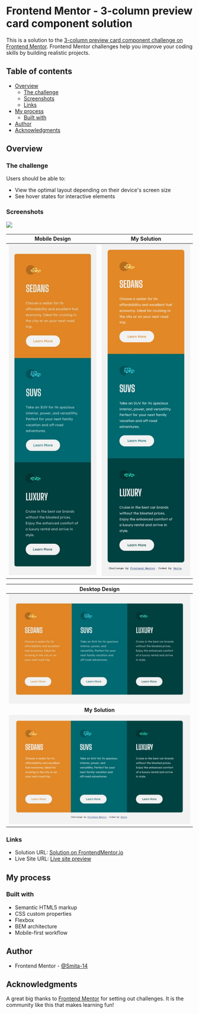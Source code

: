 # Frontend Mentor - 3-column preview card component solution

This is a solution to the [3-column preview card component challenge on Frontend Mentor](https://www.frontendmentor.io/challenges/3column-preview-card-component-pH92eAR2-). Frontend Mentor challenges help you improve your coding skills by building realistic projects. 

## Table of contents

- [Overview](#overview)
  - [The challenge](#the-challenge)
  - [Screenshots](#screenshots)
  - [Links](#links)
- [My process](#my-process)
  - [Built with](#built-with)
- [Author](#author)
- [Acknowledgments](#acknowledgments)

## Overview

### The challenge

Users should be able to:

- View the optimal layout depending on their device's screen size
- See hover states for interactive elements

### Screenshots

![](./screenshot.jpg)

| **Mobile Design** | **My Solution** |
| -- | -- |
| ![Target Mobile design](./design/mobile-design.jpg) | ![My solution to design](./design/mobile-size.jpg) |


| **Desktop Design** |
| :--: |
| ![Target desktop design](./design/desktop-design.jpg) |
| **My Solution** |
| ![My solution to design](./design/desktop-size.jpg) | 

### Links

- Solution URL: [Solution on FrontendMentor.io](https://www.frontendmentor.io/solutions/mobilefirst-responsive-site-using-bem-and-css-flexbox-pq6eqwzdM)
- Live Site URL: [Live site preview](https://smita-14.github.io/3-column-preview-card-challenge/)

## My process

### Built with

- Semantic HTML5 markup
- CSS custom properties
- Flexbox
- BEM architecture
- Mobile-first workflow

## Author

- Frontend Mentor - [@Smita-14](https://www.frontendmentor.io/profile/Smita-14)

## Acknowledgments
A great big thanks to [Frontend Mentor](https://www.frontendmentor.io/challenges]) for setting out challenges. It is the community like this that makes learning fun!